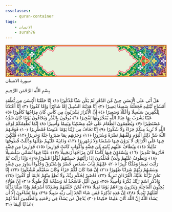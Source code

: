 ```yaml
---
cssclasses:
    - quran-container
tags:
    - الانسان
    - surah76
---
```

<div class="quran-container">
<span class="second-border"></span>
<span class="border"></span>
<div class="head-container">
<img src="https://raw.githubusercontent.com/LORDyyyyy/obsidian-the_quran_vault/main/src/webview/surah_head.png" height=100>
<div class="surah-name">
<span class="surah-name-fnt">سورة الانسان</span>
</div>
</div>
<div class="quran-content">
<div class="name-of-god"> <p> بِسْمِ اللَّهِ الرَّحْمَنِ الرَّحِيمِ </p></div>
<p>
<span class="sign" id="f1">هَلْ أَتَى عَلَى الْإِنسَنِ حِينٌ مِّنَ الدَّهْرِ لَمْ يَكُن شَئًْا مَّذْكُورًا <span>﴿</span>١<span>﴾</span></span>
<span class="sign" id="f2">إِنَّا خَلَقْنَا الْإِنسَنَ مِن نُّطْفَةٍ أَمْشَاجٍ نَّبْتَلِيهِ فَجَعَلْنَهُ سَمِيعًا بَصِيرًا <span>﴿</span>٢<span>﴾</span></span>
<span class="sign" id="f3">إِنَّا هَدَيْنَهُ السَّبِيلَ إِمَّا شَاكِرًا وَإِمَّا كَفُورًا <span>﴿</span>٣<span>﴾</span></span>
<span class="sign" id="f4">إِنَّا أَعْتَدْنَا لِلْكَفِرِينَ سَلَسِلَا وَأَغْلَلًا وَسَعِيرًا <span>﴿</span>٤<span>﴾</span></span>
<span class="sign" id="f5">إِنَّ الْأَبْرَارَ يَشْرَبُونَ مِن كَأْسٍ كَانَ مِزَاجُهَا كَافُورًا <span>﴿</span>٥<span>﴾</span></span>
<span class="sign" id="f6">عَيْنًا يَشْرَبُ بِهَا عِبَادُ اللَّهِ يُفَجِّرُونَهَا تَفْجِيرًا <span>﴿</span>٦<span>﴾</span></span>
<span class="sign" id="f7">يُوفُونَ بِالنَّذْرِ وَيَخَافُونَ يَوْمًا كَانَ شَرُّهُ مُسْتَطِيرًا <span>﴿</span>٧<span>﴾</span></span>
<span class="sign" id="f8">وَيُطْعِمُونَ الطَّعَامَ عَلَى حُبِّهِ مِسْكِينًا وَيَتِيمًا وَأَسِيرًا <span>﴿</span>٨<span>﴾</span></span>
<span class="sign" id="f9">إِنَّمَا نُطْعِمُكُمْ لِوَجْهِ اللَّهِ لَا نُرِيدُ مِنكُمْ جَزَاءً وَلَا شُكُورًا <span>﴿</span>٩<span>﴾</span></span>
<span class="sign" id="f10">إِنَّا نَخَافُ مِن رَّبِّنَا يَوْمًا عَبُوسًا قَمْطَرِيرًا <span>﴿</span>١۰<span>﴾</span></span>
<span class="sign" id="f11">فَوَقَىهُمُ اللَّهُ شَرَّ ذَلِكَ الْيَوْمِ وَلَقَّىهُمْ نَضْرَةً وَسُرُورًا <span>﴿</span>١١<span>﴾</span></span>
<span class="sign" id="f12">وَجَزَىهُم بِمَا صَبَرُوا جَنَّةً وَحَرِيرًا <span>﴿</span>١٢<span>﴾</span></span>
<span class="sign" id="f13">مُّتَّكِِٔينَ فِيهَا عَلَى الْأَرَائِكِ لَا يَرَوْنَ فِيهَا شَمْسًا وَلَا زَمْهَرِيرًا <span>﴿</span>١٣<span>﴾</span></span>
<span class="sign" id="f14">وَدَانِيَةً عَلَيْهِمْ ظِلَلُهَا وَذُلِّلَتْ قُطُوفُهَا تَذْلِيلًا <span>﴿</span>١٤<span>﴾</span></span>
<span class="sign" id="f15">وَيُطَافُ عَلَيْهِم بَِٔانِيَةٍ مِّن فِضَّةٍ وَأَكْوَابٍ كَانَتْ قَوَارِيرَا <span>﴿</span>١٥<span>﴾</span></span>
<span class="sign" id="f16">قَوَارِيرَا مِن فِضَّةٍ قَدَّرُوهَا تَقْدِيرًا <span>﴿</span>١٦<span>﴾</span></span>
<span class="sign" id="f17">وَيُسْقَوْنَ فِيهَا كَأْسًا كَانَ مِزَاجُهَا زَنجَبِيلًا <span>﴿</span>١٧<span>﴾</span></span>
<span class="sign" id="f18">عَيْنًا فِيهَا تُسَمَّى سَلْسَبِيلًا <span>﴿</span>١٨<span>﴾</span></span>
<span class="sign" id="f19">وَيَطُوفُ عَلَيْهِمْ وِلْدَنٌ مُّخَلَّدُونَ إِذَا رَأَيْتَهُمْ حَسِبْتَهُمْ لُؤْلُؤًا مَّنثُورًا <span>﴿</span>١٩<span>﴾</span></span>
<span class="sign" id="f20">وَإِذَا رَأَيْتَ ثَمَّ رَأَيْتَ نَعِيمًا وَمُلْكًا كَبِيرًا <span>﴿</span>٢۰<span>﴾</span></span>
<span class="sign" id="f21">عَلِيَهُمْ ثِيَابُ سُندُسٍ خُضْرٌ وَإِسْتَبْرَقٌ وَحُلُّوا أَسَاوِرَ مِن فِضَّةٍ وَسَقَىهُمْ رَبُّهُمْ شَرَابًا طَهُورًا <span>﴿</span>٢١<span>﴾</span></span>
<span class="sign" id="f22">إِنَّ هَذَا كَانَ لَكُمْ جَزَاءً وَكَانَ سَعْيُكُم مَّشْكُورًا <span>﴿</span>٢٢<span>﴾</span></span>
<span class="sign" id="f23">إِنَّا نَحْنُ نَزَّلْنَا عَلَيْكَ الْقُرْءَانَ تَنزِيلًا <span>﴿</span>٢٣<span>﴾</span></span>
<span class="sign" id="f24">فَاصْبِرْ لِحُكْمِ رَبِّكَ وَلَا تُطِعْ مِنْهُمْ ءَاثِمًا أَوْ كَفُورًا <span>﴿</span>٢٤<span>﴾</span></span>
<span class="sign" id="f25">وَاذْكُرِ اسْمَ رَبِّكَ بُكْرَةً وَأَصِيلًا <span>﴿</span>٢٥<span>﴾</span></span>
<span class="sign" id="f26">وَمِنَ الَّيْلِ فَاسْجُدْ لَهُ وَسَبِّحْهُ لَيْلًا طَوِيلًا <span>﴿</span>٢٦<span>﴾</span></span>
<span class="sign" id="f27">إِنَّ هَؤُلَاءِ يُحِبُّونَ الْعَاجِلَةَ وَيَذَرُونَ وَرَاءَهُمْ يَوْمًا ثَقِيلًا <span>﴿</span>٢٧<span>﴾</span></span>
<span class="sign" id="f28">نَّحْنُ خَلَقْنَهُمْ وَشَدَدْنَا أَسْرَهُمْ وَإِذَا شِئْنَا بَدَّلْنَا أَمْثَلَهُمْ تَبْدِيلًا <span>﴿</span>٢٨<span>﴾</span></span>
<span class="sign" id="f29">إِنَّ هَذِهِ تَذْكِرَةٌ فَمَن شَاءَ اتَّخَذَ إِلَى رَبِّهِ سَبِيلًا <span>﴿</span>٢٩<span>﴾</span></span>
<span class="sign" id="f30">وَمَا تَشَاءُونَ إِلَّا أَن يَشَاءَ اللَّهُ إِنَّ اللَّهَ كَانَ عَلِيمًا حَكِيمًا <span>﴿</span>٣۰<span>﴾</span></span>
<span class="sign" id="f31">يُدْخِلُ مَن يَشَاءُ فِى رَحْمَتِهِ وَالظَّلِمِينَ أَعَدَّ لَهُمْ عَذَابًا أَلِيمًا <span>﴿</span>٣١<span>﴾</span></span>

</p>
</div>
<span class="border" style="margin-top:25px;"></span>
<span class="second-border-bottom"></span>
</div>
